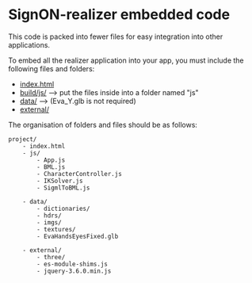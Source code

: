 # SignON-realizer embedded code

This code is packed into fewer files for easy integration into other applications.

To embed all the realizer application into your app, you must include the following files and folders:

- [index.html](/index.html)
- [build/js/](js) --> put the files inside into a folder named "js"
- [data/](/data) --> (Eva_Y.glb is not required)
- [external/](/external)

The organisation of folders and files should be as follows:

    project/
        - index.html
        - js/
            - App.js
            - BML.js
            - CharacterController.js
            - IKSolver.js
            - SigmlToBML.js

        - data/
            - dictionaries/
            - hdrs/
            - imgs/
            - textures/
            - EvaHandsEyesFixed.glb

        - external/ 
            - three/
            - es-module-shims.js
            - jquery-3.6.0.min.js
